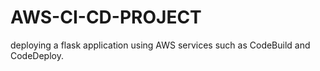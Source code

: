 # AWS-CI-CD-PROJECT
deploying a flask application using AWS services such as CodeBuild and CodeDeploy.
